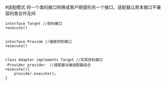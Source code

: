 #适配模式
将一个类的接口转换成客户期望的另一个接口，适配器让原本接口不兼容的类合作无间

```
interface Target //目标接口
+execute()


interface Provide //被提供的接口
+execute() 


class Adapter implements Target //实现目标接口
-Provider provider  //适配器与被适配器组合
+execute(){
    provider.execute();
}
```